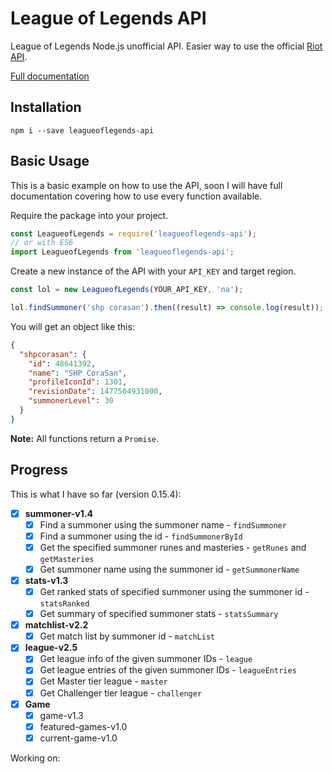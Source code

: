 # League of Legends API
League of Legends Node.js unofficial API. Easier way to use the official [Riot API](https://developer.riotgames.com/).

[Full documentation](https://corasan.gitbooks.io/league-of-legends-api/content/)

## Installation
`npm i --save leagueoflegends-api`

## Basic Usage
This is a basic example on how to use the API, soon I will have full documentation covering how to use every function available.

Require the package into your project.
```javascript
const LeagueofLegends = require('leagueoflegends-api');
// or with ES6
import LeagueofLegends from 'leagueoflegends-api';
```

Create a new instance of the API with your `API_KEY` and target region.
```javascript
const lol = new LeagueofLegends(YOUR_API_KEY, 'na');

lol.findSummoner('shp corasan').then((result) => console.log(result));
```
You will get an object like this:
```json
{
  "shpcorasan": {
    "id": 48641392,
    "name": "SHP CoraSan",
    "profileIconId": 1301,
    "revisionDate": 1477504931000,
    "summonerLevel": 30
  }
}
```
**Note:** All functions return a `Promise`.

## Progress
This is what I have so far (version 0.15.4):
- [x] **summoner-v1.4**
  - [x] Find a summoner using the summoner name - `findSummoner`
  - [x] Find a summoner using the id - `findSummonerById`
  - [x] Get the specified summoner runes and masteries - `getRunes` and `getMasteries`
  - [x] Get summoner name using the summoner id - `getSummonerName`

- [x] **stats-v1.3**
  - [x] Get ranked stats of specified summoner using the summoner id - `statsRanked`
  - [x] Get summary of specified summoner stats - `statsSummary`

- [x] **matchlist-v2.2**
  - [x] Get match list by summoner id - `matchList`

- [x] **league-v2.5**
  - [x] Get league info of the given summoner IDs - `league`
  - [x] Get league entries of the given summoner IDs - `leagueEntries`
  - [x] Get Master tier league - `master`
  - [x] Get Challenger tier league - `challenger`

- [x] **Game**
  - [x] game-v1.3
  - [x] featured-games-v1.0
  - [x] current-game-v1.0

Working on:
